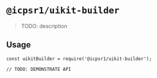 # `@icpsr1/uikit-builder`

> TODO: description

## Usage

```
const uikitBuilder = require('@icpsr1/uikit-builder');

// TODO: DEMONSTRATE API
```
